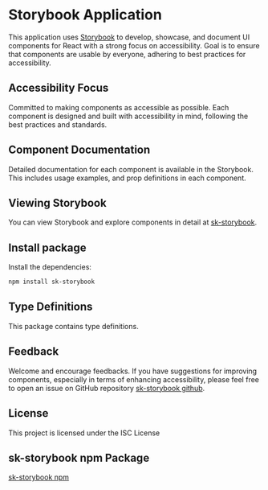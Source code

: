 # Storybook Application

This application uses [Storybook](https://storybook.js.org/) to develop, showcase, and document UI components for React with a strong focus on accessibility.
Goal is to ensure that components are usable by everyone, adhering to best practices for accessibility.

## Accessibility Focus

Committed to making components as accessible as possible. Each component is designed and built with accessibility in mind, following the best practices and standards.

## Component Documentation

Detailed documentation for each component is available in the Storybook.
This includes usage examples, and prop definitions in each component.

## Viewing Storybook

You can view Storybook and explore components in detail at [sk-storybook](https://sk-storybook.vercel.app/).

## Install package

Install the dependencies:

```bash
npm install sk-storybook
```

## Type Definitions

This package contains type definitions.

## Feedback

Welcome and encourage feedbacks. If you have suggestions for improving components, especially in terms of enhancing accessibility,
please feel free to open an issue on GitHub repository [sk-storybook github](https://github.com/Seolcita/s-storybook/issues).

## License

This project is licensed under the ISC License

## sk-storybook npm Package

[sk-storybook npm](https://www.npmjs.com/package/sk-storybook)
